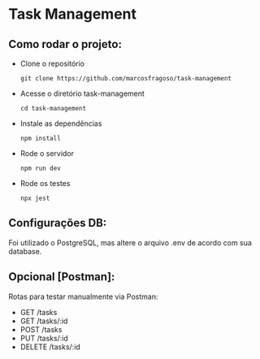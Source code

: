 # Task Management
## Como rodar o projeto:
- Clone o repositório

  
  `git clone https://github.com/marcosfragoso/task-management` 
- Acesse o diretório task-management

  `cd task-management` 
- Instale as dependências

  `npm install` 
- Rode o servidor

  `npm run dev` 

- Rode os testes

  `npx jest` 

## Configurações DB:
Foi utilizado o PostgreSQL, mas altere o arquivo .env de acordo com sua database.

## Opcional [Postman]:
Rotas para testar manualmente via Postman:
- GET /tasks   
- GET /tasks/:id
- POST /tasks
- PUT /tasks/:id
- DELETE /tasks/:id


